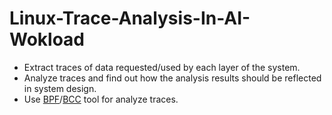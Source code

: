 # Linux-Trace-Analysis-In-AI-Wokload
- Extract traces of data requested/used by each layer of the system. 
- Analyze traces and find out how the analysis results should be reflected in system design. 
- Use [BPF](https://github.com/iovisor/bpftrace)/[BCC](https://github.com/iovisor/bcc) tool for analyze traces.
